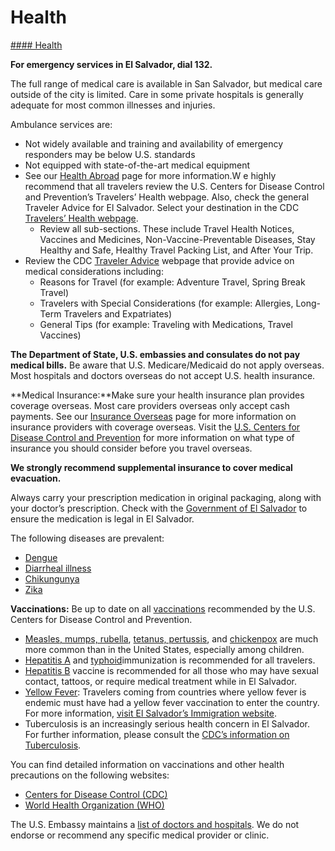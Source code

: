 # Health

[#### Health](javascript:void(0); "Health")

**For emergency services in El Salvador, dial 132.**

The full range of medical care is available in San Salvador, but medical care outside of the city is limited. Care in some private hospitals is generally adequate for most common illnesses and injuries.

Ambulance services are:

* Not widely available and training and availability of emergency responders may be below U.S. standards
* Not equipped with state-of-the-art medical equipment
* See our [Health Abroad](https://travel.state.gov/content/travel/en/international-travel/before-you-go/your-health-abroad.html) page for more information.W e highly recommend that all travelers review the U.S. Centers for Disease Control and Prevention’s Travelers’ Health webpage. Also, check the general Traveler Advice for El Salvador. Select your destination in the CDC [Travelers’ Health webpage](https://wwwnc.cdc.gov/travel/destinations/list).
  + Review all sub-sections. These include Travel Health Notices, Vaccines and Medicines, Non-Vaccine-Preventable Diseases, Stay Healthy and Safe, Healthy Travel Packing List, and After Your Trip.
* Review the CDC [Traveler Advice](https://wwwnc.cdc.gov/travel/page/traveler-information-center) webpage that provide advice on medical considerations including:
  + Reasons for Travel (for example: Adventure Travel, Spring Break Travel)
  + Travelers with Special Considerations (for example: Allergies, Long-Term Travelers and Expatriates)
  + General Tips (for example: Traveling with Medications, Travel Vaccines)

**The Department of State, U.S. embassies and consulates do not pay medical bills.** Be aware that U.S. Medicare/Medicaid do not apply overseas. Most hospitals and doctors overseas do not accept U.S. health insurance.

**Medical Insurance:**Make sure your health insurance plan provides coverage overseas. Most care providers overseas only accept cash payments. See our [Insurance Overseas](https://travel.state.gov/content/travel/en/international-travel/before-you-go/your-health-abroad/Insurance_Coverage_Overseas.html) page for more information on insurance providers with coverage overseas. Visit the [U.S. Centers for Disease Control and Prevention](https://wwwnc.cdc.gov/travel/page/insurance) for more information on what type of insurance you should consider before you travel overseas.

**We strongly recommend supplemental insurance to cover medical evacuation.**

Always carry your prescription medication in original packaging, along with your doctor’s prescription. Check with the [Government of El Salvador](https://sv.usembassy.gov/) to ensure the medication is legal in El Salvador.

The following diseases are prevalent:

* [Dengue](https://travel.state.gov/content/travel/en/international-travel/International-Travel-Country-Information-Pages/ElSalvador.html#ExternalPopup)
* [Diarrheal illness](https://travel.state.gov/content/travel/en/international-travel/International-Travel-Country-Information-Pages/ElSalvador.html#ExternalPopup)
* [Chikungunya](https://travel.state.gov/content/travel/en/international-travel/International-Travel-Country-Information-Pages/ElSalvador.html#ExternalPopup)
* [Zika](https://travel.state.gov/content/travel/en/international-travel/International-Travel-Country-Information-Pages/ElSalvador.html#ExternalPopup)

**Vaccinations:** Be up to date on all [vaccinations](https://wwwnc.cdc.gov/travel/destinations/list) recommended by the U.S. Centers for Disease Control and Prevention.

* [Measles, mumps, rubella](https://travel.state.gov/content/travel/en/international-travel/International-Travel-Country-Information-Pages/ElSalvador.html#ExternalPopup), [tetanus, pertussis](https://travel.state.gov/content/travel/en/international-travel/International-Travel-Country-Information-Pages/ElSalvador.html#ExternalPopup), and [chickenpox](https://travel.state.gov/content/travel/en/international-travel/International-Travel-Country-Information-Pages/ElSalvador.html#ExternalPopup) are much more common than in the United States, especially among children.
* [Hepatitis A](https://travel.state.gov/content/travel/en/international-travel/International-Travel-Country-Information-Pages/ElSalvador.html#ExternalPopup) and [typhoid](https://travel.state.gov/content/travel/en/international-travel/International-Travel-Country-Information-Pages/ElSalvador.html#ExternalPopup)immunization is recommended for all travelers.
* [Hepatitis B](https://travel.state.gov/content/travel/en/international-travel/International-Travel-Country-Information-Pages/ElSalvador.html#ExternalPopup) vaccine is recommended for all those who may have sexual contact, tattoos, or require medical treatment while in El Salvador.
* [Yellow Fever](https://travel.state.gov/content/travel/en/international-travel/International-Travel-Country-Information-Pages/ElSalvador.html#ExternalPopup): Travelers coming from countries where yellow fever is endemic must have had a yellow fever vaccination to enter the country. For more information, [visit El Salvador’s Immigration website](https://www.migracion.gob.sv/).
* Tuberculosis is an increasingly serious health concern in El Salvador. For further information, please consult the [CDC’s information on Tuberculosis](https://wwwnc.cdc.gov/travel/yellowbook/2024/infections-diseases/tuberculosis).

You can find detailed information on vaccinations and other health precautions on the following websites:

* [Centers for Disease Control (CDC)](https://wwwnc.cdc.gov/travel/)
* [World Health Organization (WHO)](https://www.who.int/health-topics)

The U.S. Embassy maintains a [list of doctors and hospitals](https://sv.usembassy.gov/services/medical-assistance/). We do not endorse or recommend any specific medical provider or clinic.